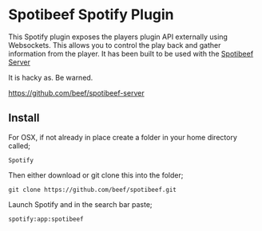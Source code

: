 Spotibeef Spotify Plugin
===============

This Spotify plugin exposes the players plugin API externally using Websockets. This allows you to control the play back and gather information from the player. It has been built to be used with the [Spotibeef Server](https://github.com/beef/spotibeef-server)

It is hacky as. Be warned.

https://github.com/beef/spotibeef-server

Install
-----
For OSX, if not already in place create a folder in your home directory called; 

```
Spotify
```

Then either download or git clone this into the folder;

```
git clone https://github.com/beef/spotibeef.git
```

Launch Spotify and in the search bar paste;

```
spotify:app:spotibeef
```
